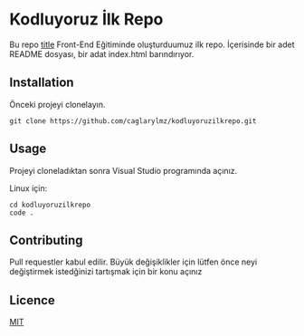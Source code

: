 # Kodluyoruz İlk Repo
Bu repo [title](https://www.patika.dev) Front-End Eğitiminde oluşturduumuz ilk repo. İçerisinde bir adet README dosyası, bir adat index.html barındırıyor.

## Installation

Önceki projeyi clonelayın. 
```
git clone https://github.com/caglarylmz/kodluyoruzilkrepo.git
```
## Usage

Projeyi cloneladıktan sonra Visual Studio programında açınız.

Linux için:

```
cd kodluyoruzilkrepo
code .
```
## Contributing

Pull requestler kabul edilir. Büyük değişiklikler için lütfen önce neyi değiştirmek istedğinizi tartışmak için bir konu açınız


## Licence

[MIT](https://github.com/caglarylmz/kodluyoruzilkrepo/blob/main/LICENSE)

